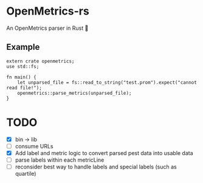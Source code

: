 # OpenMetrics-rs

An OpenMetrics parser in Rust 🦀

## Example

```
extern crate openmetrics;
use std::fs;

fn main() {
    let unparsed_file = fs::read_to_string("test.prom").expect("cannot read file!");
    openmetrics::parse_metrics(unparsed_file);
}
```

# TODO
- [X] bin -> lib
- [ ] consume URLs
- [X] Add label and metric logic to convert parsed pest data into usable data
- [ ] parse labels within each metricLine
- [ ] reconsider best way to handle labels and special labels (such as quartile)
